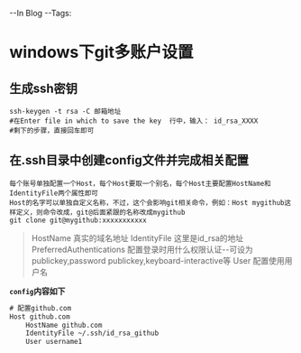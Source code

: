 --In Blog
--Tags: 

# windows下git多账户设置

## 生成ssh密钥
```shell
ssh-keygen -t rsa -C 邮箱地址
#在Enter file in which to save the key  行中，输入： id_rsa_XXXX
#剩下的步骤，直接回车即可
```

## 在.ssh目录中创建config文件并完成相关配置
    每个账号单独配置一个Host，每个Host要取一个别名，每个Host主要配置HostName和IdentityFile两个属性即可
    Host的名字可以单独自定义名称，不过，这个会影响git相关命令，例如：Host mygithub这样定义，则命令改成，git@后面紧跟的名称改成mygithub
    git clone git@mygithub:xxxxxxxxxxx

>HostName   真实的域名地址
IdentityFile    这里是id_rsa的地址
PreferredAuthentications    配置登录时用什么权限认证--可设为publickey,password publickey,keyboard-interactive等
User    配置使用用户名

**`config`内容如下**
```xml
# 配置github.com
Host github.com                 
    HostName github.com
    IdentityFile ~/.ssh/id_rsa_github
    User username1
```